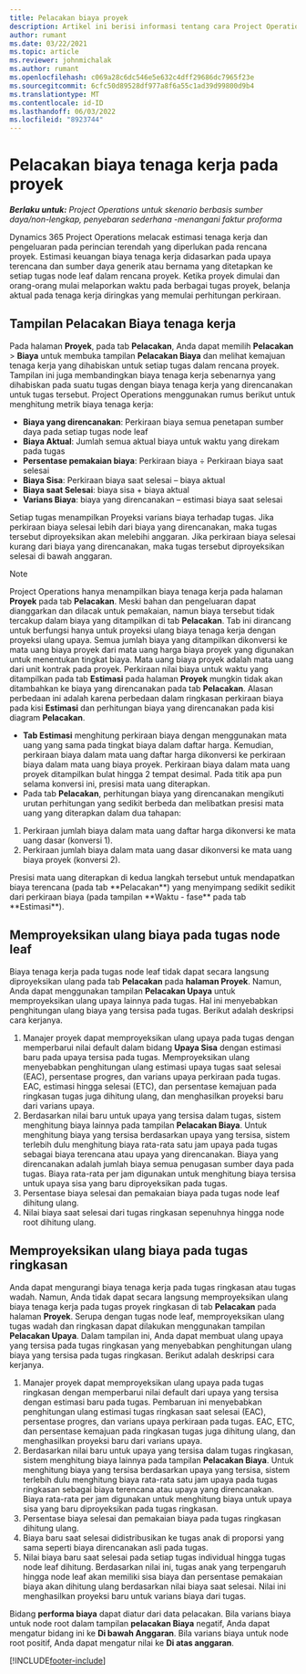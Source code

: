 ```yaml
---
title: Pelacakan biaya proyek
description: Artikel ini berisi informasi tentang cara Project Operations melacak kemajuan terhadap biaya tenaga kerja dan pengeluaran untuk proyek.
author: rumant
ms.date: 03/22/2021
ms.topic: article
ms.reviewer: johnmichalak
ms.author: rumant
ms.openlocfilehash: c069a28c6dc546e5e632c4dff29686dc7965f23e
ms.sourcegitcommit: 6cfc50d89528df977a8f6a55c1ad39d99800d9b4
ms.translationtype: MT
ms.contentlocale: id-ID
ms.lasthandoff: 06/03/2022
ms.locfileid: "8923744"
---
```

# <a name="labor-cost-tracking-on-projects"></a>Pelacakan biaya tenaga kerja pada proyek

_**Berlaku untuk:** Project Operations untuk skenario berbasis sumber daya/non-lengkap, penyebaran sederhana -menangani faktur proforma_

Dynamics 365 Project Operations melacak estimasi tenaga kerja dan pengeluaran pada perincian terendah yang diperlukan pada rencana proyek. Estimasi keuangan biaya tenaga kerja didasarkan pada upaya terencana dan sumber daya generik atau bernama yang ditetapkan ke setiap tugas node leaf dalam rencana proyek. Ketika proyek dimulai dan orang-orang mulai melaporkan waktu pada berbagai tugas proyek, belanja aktual pada tenaga kerja diringkas yang memulai perhitungan perkiraan.

## <a name="labor-cost-tracking-view"></a>Tampilan Pelacakan Biaya tenaga kerja

Pada halaman **Proyek**, pada tab **Pelacakan**, Anda dapat memilih **Pelacakan** > **Biaya** untuk membuka tampilan **Pelacakan Biaya** dan melihat kemajuan tenaga kerja yang dihabiskan untuk setiap tugas dalam rencana proyek. Tampilan ini juga membandingkan biaya tenaga kerja sebenarnya yang dihabiskan pada suatu tugas dengan biaya tenaga kerja yang direncanakan untuk tugas tersebut. Project Operations menggunakan rumus berikut untuk menghitung metrik biaya tenaga kerja:

- **Biaya yang direncanakan**: Perkiraan biaya semua penetapan sumber daya pada setiap tugas node leaf
- **Biaya Aktual**: Jumlah semua aktual biaya untuk waktu yang direkam pada tugas
- **Persentase pemakaian biaya**: Perkiraan biaya ÷ Perkiraan biaya saat selesai
- **Biaya Sisa**: Perkiraan biaya saat selesai – biaya aktual
- **Biaya saat Selesai**: biaya sisa + biaya aktual
- **Varians Biaya**: biaya yang direncanakan – estimasi biaya saat selesai

Setiap tugas menampilkan Proyeksi varians biaya terhadap tugas. Jika perkiraan biaya selesai lebih dari biaya yang direncanakan, maka tugas tersebut diproyeksikan akan melebihi anggaran. Jika perkiraan biaya selesai kurang dari biaya yang direncanakan, maka tugas tersebut diproyeksikan selesai di bawah anggaran.

>[!NOTE]
> Project Operations hanya menampilkan biaya tenaga kerja pada halaman **Proyek** pada tab **Pelacakan**. Meski bahan dan pengeluaran dapat dianggarkan dan dilacak untuk pemakaian, namun biaya tersebut tidak tercakup dalam biaya yang ditampilkan di tab **Pelacakan**. Tab ini dirancang untuk berfungsi hanya untuk proyeksi ulang biaya tenaga kerja dengan proyeksi ulang upaya.
Semua jumlah biaya yang ditampilkan dikonversi ke mata uang biaya proyek dari mata uang harga biaya proyek yang digunakan untuk menentukan tingkat biaya. Mata uang biaya proyek adalah mata uang dari unit kontrak pada proyek. Perkiraan nilai biaya untuk waktu yang ditampilkan pada tab **Estimasi** pada halaman **Proyek** mungkin tidak akan ditambahkan ke biaya yang direncanakan pada tab **Pelacakan**. Alasan perbedaan ini adalah karena perbedaan dalam ringkasan perkiraan biaya pada kisi **Estimasi** dan perhitungan biaya yang direncanakan pada kisi diagram **Pelacakan**. 
>
> - **Tab Estimasi** menghitung perkiraan biaya dengan menggunakan mata uang yang sama pada tingkat biaya dalam daftar harga. Kemudian, perkiraan biaya dalam mata uang daftar harga dikonversi ke perkiraan biaya dalam mata uang biaya proyek. Perkiraan biaya dalam mata uang proyek ditampilkan bulat hingga 2 tempat desimal. Pada titik apa pun selama konversi ini, presisi mata uang diterapkan. 
> - Pada tab **Pelacakan**, perhitungan biaya yang direncanakan mengikuti urutan perhitungan yang sedikit berbeda dan melibatkan presisi mata uang yang diterapkan dalam dua tahapan: 
   ><ol>
   ><li>Perkiraan jumlah biaya dalam mata uang daftar harga dikonversi ke mata uang dasar (konversi 1).</li>
   ><li>Perkiraan jumlah biaya dalam mata uang dasar dikonversi ke mata uang biaya proyek (konversi 2). </li>
   ></ol>
   >Presisi mata uang diterapkan di kedua langkah tersebut untuk mendapatkan biaya terencana (pada tab **Pelacakan**) yang menyimpang sedikit sedikit dari perkiraan biaya (pada tampilan **Waktu - fase** pada tab **Estimasi**). 
   
## <a name="reprojecting-costs-on-leaf-node-tasks"></a>Memproyeksikan ulang biaya pada tugas node leaf

Biaya tenaga kerja pada tugas node leaf tidak dapat secara langsung diproyeksikan ulang pada tab **Pelacakan** pada **halaman Proyek**. Namun, Anda dapat menggunakan tampilan **Pelacakan Upaya** untuk memproyeksikan ulang upaya lainnya pada tugas. Hal ini menyebabkan penghitungan ulang biaya yang tersisa pada tugas. Berikut adalah deskripsi cara kerjanya.

1. Manajer proyek dapat memproyeksikan ulang upaya pada tugas dengan memperbarui nilai default dalam bidang **Upaya Sisa** dengan estimasi baru pada upaya tersisa pada tugas. Memproyeksikan ulang menyebabkan penghitungan ulang estimasi upaya tugas saat selesai (EAC), persentase progres, dan varians upaya perkiraan pada tugas. EAC, estimasi hingga selesai (ETC), dan persentase kemajuan pada ringkasan tugas juga dihitung ulang, dan menghasilkan proyeksi baru dari varians upaya.
2. Berdasarkan nilai baru untuk upaya yang tersisa dalam tugas, sistem menghitung biaya lainnya pada tampilan **Pelacakan Biaya**. Untuk menghitung biaya yang tersisa berdasarkan upaya yang tersisa, sistem terlebih dulu menghitung biaya rata-rata satu jam upaya pada tugas sebagai biaya terencana atau upaya yang direncanakan. Biaya yang direncanakan adalah jumlah biaya semua penugasan sumber daya pada tugas. Biaya rata-rata per jam digunakan untuk menghitung biaya tersisa untuk upaya sisa yang baru diproyeksikan pada tugas.
3. Persentase biaya selesai dan pemakaian biaya pada tugas node leaf dihitung ulang.
4. Nilai biaya saat selesai dari tugas ringkasan sepenuhnya hingga node root dihitung ulang.

## <a name="reprojecting-costs-on-summary-tasks"></a>Memproyeksikan ulang biaya pada tugas ringkasan

Anda dapat mengurangi biaya tenaga kerja pada tugas ringkasan atau tugas wadah. Namun, Anda tidak dapat secara langsung memproyeksikan ulang biaya tenaga kerja pada tugas proyek ringkasan di tab **Pelacakan** pada halaman **Proyek**. Serupa dengan tugas node leaf, memproyeksikan ulang tugas wadah dan ringkasan dapat dilakukan menggunakan tampilan **Pelacakan Upaya**. Dalam tampilan ini, Anda dapat membuat ulang upaya yang tersisa pada tugas ringkasan yang menyebabkan penghitungan ulang biaya yang tersisa pada tugas ringkasan. Berikut adalah deskripsi cara kerjanya.

1. Manajer proyek dapat memproyeksikan ulang upaya pada tugas ringkasan dengan memperbarui nilai default dari upaya yang tersisa dengan estimasi baru pada tugas. Pembaruan ini menyebabkan penghitungan ulang estimasi tugas ringkasan saat selesai (EAC), persentase progres, dan varians upaya perkiraan pada tugas. EAC, ETC, dan persentase kemajuan pada ringkasan tugas juga dihitung ulang, dan menghasilkan proyeksi baru dari varians upaya.
2. Berdasarkan nilai baru untuk upaya yang tersisa dalam tugas ringkasan, sistem menghitung biaya lainnya pada tampilan **Pelacakan Biaya**. Untuk menghitung biaya yang tersisa berdasarkan upaya yang tersisa, sistem terlebih dulu menghitung biaya rata-rata satu jam upaya pada tugas ringkasan sebagai biaya terencana atau upaya yang direncanakan. Biaya rata-rata per jam digunakan untuk menghitung biaya untuk upaya sisa yang baru diproyeksikan pada tugas ringkasan.
3. Persentase biaya selesai dan pemakaian biaya pada tugas ringkasan dihitung ulang.
4. Biaya baru saat selesai didistribusikan ke tugas anak di proporsi yang sama seperti biaya direncanakan asli pada tugas.
5. Nilai biaya baru saat selesai pada setiap tugas individual hingga tugas node leaf dihitung. Berdasarkan nilai ini, tugas anak yang terpengaruh hingga node leaf akan memiliki sisa biaya dan persentase pemakaian biaya akan dihitung ulang berdasarkan nilai biaya saat selesai. Nilai ini menghasilkan proyeksi baru untuk varians biaya dari tugas. 


Bidang **performa biaya** dapat diatur dari data pelacakan. Bila varians biaya untuk node root dalam tampilan **pelacakan Biaya** negatif, Anda dapat mengatur bidang ini ke **Di bawah Anggaran**. Bila varians biaya untuk node root positif, Anda dapat mengatur nilai ke **Di atas anggaran**.


[!INCLUDE[footer-include](../includes/footer-banner.md)]
